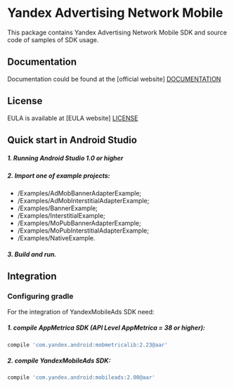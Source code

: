 # Yandex Advertising Network Mobile
This package contains Yandex Advertising Network Mobile SDK and source code of samples of SDK usage.

## Documentation
Documentation could be found at the [official website] [DOCUMENTATION]

## License
EULA is available at [EULA website] [LICENSE] 

## Quick start in Android Studio

##### 1. Running Android Studio 1.0 or higher

##### 2. Import one of example projects:
* /Examples/AdMobBannerAdapterExample;
* /Examples/AdMobInterstitialAdapterExample;
* /Examples/BannerExample;
* /Examples/InterstitialExample;
* /Examples/MoPubBannerAdapterExample;
* /Examples/MoPubInterstitialAdapterExample;
* /Examples/NativeExample.

##### 3. Build and run.

## Integration

### Configuring gradle

For the integration of YandexMobileAds SDK need:
##### 1. compile AppMetrica SDK (API Level AppMetrica = 38 or higher):

```sh
compile 'com.yandex.android:mobmetricalib:2.23@aar'
```

##### 2. compile YandexMobileAds SDK:

```sh
compile 'com.yandex.android:mobileads:2.00@aar'
```

[DOCUMENTATION]: https://tech.yandex.ru/mobile-ads/
[LICENSE]: https://legal.yandex.com/partner_ch/